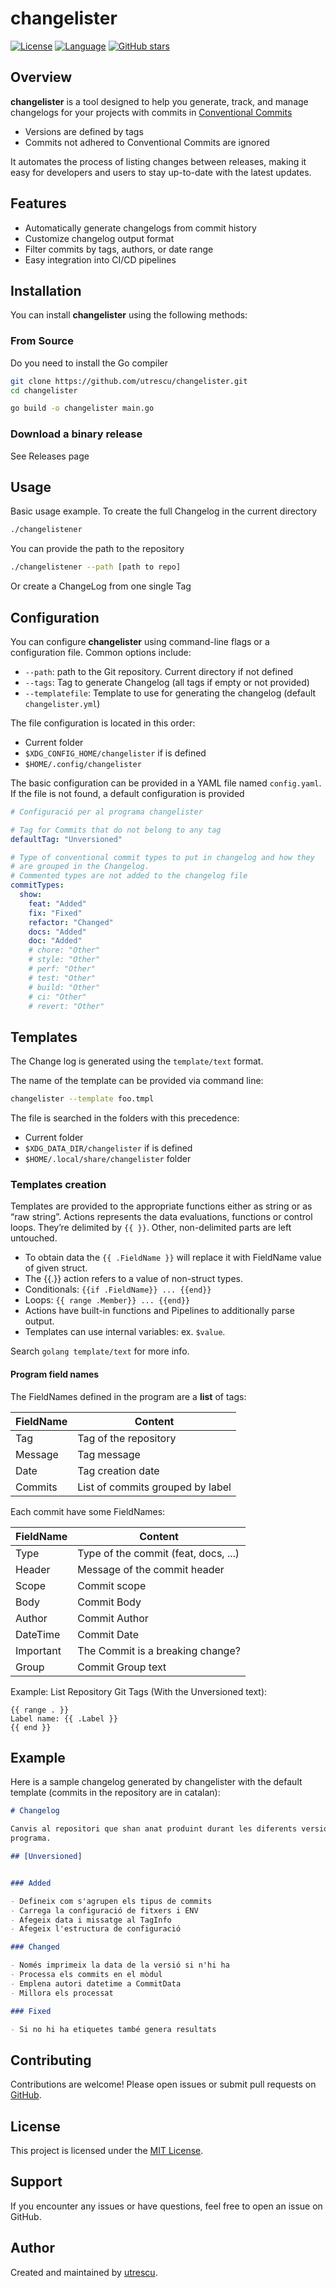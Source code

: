 # changelister

[![License](https://img.shields.io/github/license/utrescu/changelister)](LICENSE)
[![Language](https://img.shields.io/github/languages/top/utrescu/changelister)](https://github.com/utrescu/changelister)
[![GitHub stars](https://img.shields.io/github/stars/utrescu/changelister?style=social)](https://github.com/utrescu/changelister/stargazers)

## Overview

**changelister** is a tool designed to help you generate, track, and manage changelogs for your projects with commits in [Conventional Commits](https://www.conventionalcommits.org/en/v1.0.0/)

- Versions are defined by tags
- Commits not adhered to Conventional Commits are ignored

It automates the process of listing changes between releases, making it easy for developers and users to stay up-to-date with the latest updates.

## Features

- Automatically generate changelogs from commit history
- Customize changelog output format
- Filter commits by tags, authors, or date range
- Easy integration into CI/CD pipelines

## Installation

You can install **changelister** using the following methods:

### From Source

Do you need to install the Go compiler

```bash
git clone https://github.com/utrescu/changelister.git
cd changelister

go build -o changelister main.go 
```

### Download a binary release

See Releases page

## Usage

Basic usage example. To create the full Changelog in the current directory

```bash
./changelistener
```

You can provide the path to the repository

```bash
./changelistener --path [path to repo]
```

Or create a ChangeLog from one single Tag

## Configuration

You can configure **changelister** using command-line flags or a configuration file. Common options include:

- `--path`: path to the Git repository. Current directory if not defined
- `--tags`: Tag to generate Changelog (all tags if empty or not provided)
- `--templatefile`: Template to use for generating the changelog (default `changelister.yml`)

The file configuration is located in this order:

- Current folder
- `$XDG_CONFIG_HOME/changelister` if is defined
- `$HOME/.config/changelister`

The basic configuration can be provided in a YAML file named `config.yaml`. If the file is not
found, a default configuration is provided

```yaml
# Configuració per al programa changelister

# Tag for Commits that do not belong to any tag
defaultTag: "Unversioned"

# Type of conventional commit types to put in changelog and how they
# are grouped in the Changelog.
# Commented types are not added to the changelog file
commitTypes:
  show:
    feat: "Added"
    fix: "Fixed"
    refactor: "Changed"
    docs: "Added"
    doc: "Added"
    # chore: "Other"
    # style: "Other"
    # perf: "Other"
    # test: "Other"
    # build: "Other"
    # ci: "Other"
    # revert: "Other"

```

## Templates

The Change log is generated using the `template/text` format.

The name of the template can be provided via command line:

```bash
changelister --template foo.tmpl
```

The file is searched in the folders with this precedence:

- Current folder
- `$XDG_DATA_DIR/changelister` if is defined
- `$HOME/.local/share/changelister` folder

### Templates creation

Templates are provided to the appropriate functions either as string or as “raw
string”. Actions represents the data evaluations, functions or control loops. 
They’re delimited by `{{ }}`. Other, non-delimited parts are left untouched.

- To obtain data the `{{ .FieldName }}` will replace it with FieldName value of given struct.
- The {{.}} action refers to a value of non-struct types.
- Conditionals: `{{if .FieldName}} ... {{end}}`
- Loops: `{{ range .Member}} ... {{end}}`
- Actions have built-in functions and Pipelines to additionally parse output. 
- Templates can use internal variables: ex. `$value`.

Search `golang template/text` for more info.

#### Program field names

The FieldNames defined in the program are a **list** of tags:

| FieldName | Content                          |
|-----------|----------------------------------|
| Tag       | Tag of the repository            |
| Message   | Tag message                      |
| Date      | Tag creation date                |
| Commits   | List of commits grouped by label |

Each commit have some FieldNames:

| FieldName | Content                              |
|-----------|--------------------------------------|
| Type      | Type of the commit (feat, docs, ...) |
| Header    | Message of the commit header         |
| Scope     | Commit scope                         |
| Body      | Commit Body                          |
| Author    | Commit Author                        |
| DateTime  | Commit Date                          |
| Important | The Commit is a breaking change?     |
| Group     | Commit Group text                    |

Example: List Repository Git Tags (With the Unversioned text):

```jinja
{{ range . }}
Label name: {{ .Label }}
{{ end }}
```

## Example

Here is a sample changelog generated by changelister with the default template (commits in the repository are in catalan):

```markdown
# Changelog

Canvis al repositori que shan anat produint durant les diferents versions del
programa.

## [Unversioned]


### Added

- Defineix com s'agrupen els tipus de commits
- Carrega la configuració de fitxers i ENV
- Afegeix data i missatge al TagInfo
- Afegeix l'estructura de configuració

### Changed

- Només imprimeix la data de la versió si n'hi ha
- Processa els commits en el mòdul
- Emplena autori datetime a CommitData
- Millora els processat

### Fixed

- Si no hi ha etiquetes també genera resultats

```

## Contributing

Contributions are welcome! Please open issues or submit pull requests on [GitHub](https://github.com/utrescu/changelister).

## License

This project is licensed under the [MIT License](LICENSE).

## Support

If you encounter any issues or have questions, feel free to open an issue on GitHub.

## Author

Created and maintained by [utrescu](https://github.com/utrescu).
